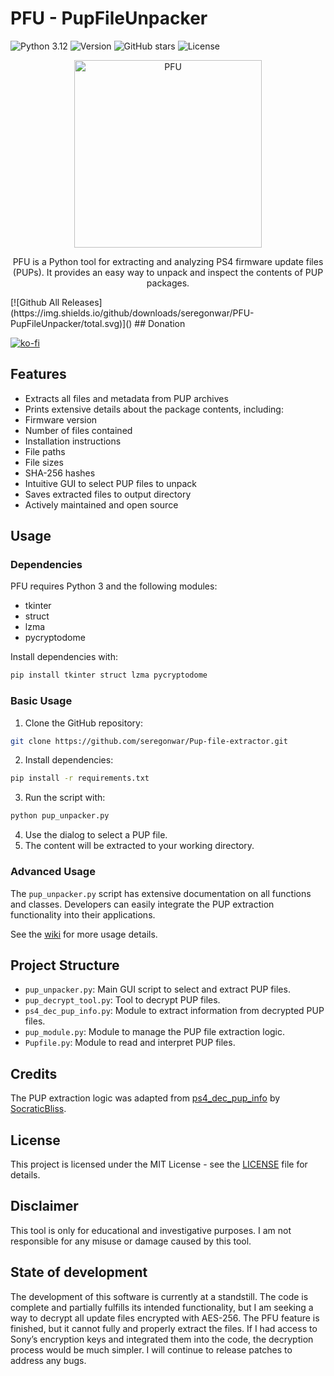 # PFU - PupFileUnpacker

![Python 3.12](https://img.shields.io/badge/Python-3.12+-blue)
![Version](https://img.shields.io/badge/version-v1.5.1b-brightgreen)
![GitHub stars](https://img.shields.io/github/stars/seregonwar/Pup-file-extractor?style=social)
![License](https://img.shields.io/badge/license-MIT-red)
<p align="center">
  <a href="https://github.com/seregonwar/PFU-PupFileUnpacker/blob/main/logo.png">
    <img alt="PFU" src="logo.png" width="300" />
  </a>
</p>
<p align="center">
PFU is a Python tool for extracting and analyzing PS4 firmware update files (PUPs). It provides an easy way to unpack and inspect the contents of PUP packages.
</p>
[![Github All Releases](https://img.shields.io/github/downloads/seregonwar/PFU-PupFileUnpacker/total.svg)]()
## Donation

[![ko-fi](https://ko-fi.com/img/githubbutton_sm.svg)](https://ko-fi.com/seregon)
## Features

- Extracts all files and metadata from PUP archives
- Prints extensive details about the package contents, including:
- Firmware version
- Number of files contained
- Installation instructions
- File paths
- File sizes
- SHA-256 hashes
- Intuitive GUI to select PUP files to unpack
- Saves extracted files to output directory
- Actively maintained and open source

## Usage

### Dependencies

PFU requires Python 3 and the following modules:

- tkinter
- struct
- lzma
- pycryptodome

Install dependencies with:

```bash
pip install tkinter struct lzma pycryptodome
```

### Basic Usage

1. Clone the GitHub repository:
```bash
git clone https://github.com/seregonwar/Pup-file-extractor.git
```
2. Install dependencies:
```bash
pip install -r requirements.txt
```
3. Run the script with:
```bash
python pup_unpacker.py
```
4. Use the dialog to select a PUP file.
5. The content will be extracted to your working directory.

### Advanced Usage

The `pup_unpacker.py` script has extensive documentation on all functions and classes. Developers can easily integrate the PUP extraction functionality into their applications.

See the [wiki](https://github.com/seregonwar/Pup-file-extractor/wiki) for more usage details.

## Project Structure

- `pup_unpacker.py`: Main GUI script to select and extract PUP files.
- `pup_decrypt_tool.py`: Tool to decrypt PUP files.
- `ps4_dec_pup_info.py`: Module to extract information from decrypted PUP files.
- `pup_module.py`: Module to manage the PUP file extraction logic.
- `Pupfile.py`: Module to read and interpret PUP files.

## Credits

The PUP extraction logic was adapted from [ps4_dec_pup_info](https://github.com/SocraticBliss/ps4_dec_pup_info) by [SocraticBliss](https://github.com/SocraticBliss).

## License

This project is licensed under the MIT License - see the [LICENSE](LICENSE) file for details.

## Disclaimer

This tool is only for educational and investigative purposes. I am not responsible for any misuse or damage caused by this tool.

## State of development 
The development of this software is currently at a standstill. The code is complete and partially fulfills its intended functionality, but I am seeking a way to decrypt all update files encrypted with AES-256. The PFU feature is finished, but it cannot fully and properly extract the files. If I had access to Sony’s encryption keys and integrated them into the code, the decryption process would be much simpler. I will continue to release patches to address any bugs.

